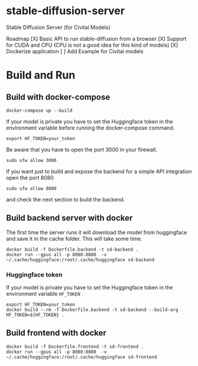 # stable-diffusion-server
Stable Diffusion Server (for Civitai Models)

Roadmap
[X] Basic API to run stable-diffusion from a browser
[X] Support for CUDA and CPU (CPU is not a good idea for this kind of models)
[X] Dockerize application
[ ] Add Example for Civitai models

# Build and Run
## Build with docker-compose
```shell
docker-compose up --build
```
If your model is private you have to set the Huggingface token in the environment variable before running the docker-compose command.
```shell
export HF_TOKEN=your_token
```
Be aware that you have to open the port 3000 in your firewall.
```shell
sudo ufw allow 3000
```
If you want just to build and expose the backend for a simple API integration open the port 8080
```shell
sudo ufw allow 8080
```
and check the next section to build the backend.

## Build backend server with docker
The first time the server runs it will download the model from huggingface and save it in the cache folder. This will take some time.
```shell
docker build -f Dockerfile.backend -t sd-backend .
docker run --gpus all -p 8080:8080  -v ~/.cache/huggingface:/root/.cache/huggingface sd-backend
```

### Huggingface token
If your model is private you have to set the Huggingface token in the environment variable `HF_TOKEN`
```shell
export HF_TOKEN=your_token
docker build --rm -f Dockerfile.backend -t sd-backend --build-arg HF_TOKEN=${HF_TOKEN} .
```

## Build frontend with docker
```shell
docker build -f Dockerfile.frontend -t sd-frontend .
docker run --gpus all -p 8080:8080  -v ~/.cache/huggingface:/root/.cache/huggingface sd-frontend
```

